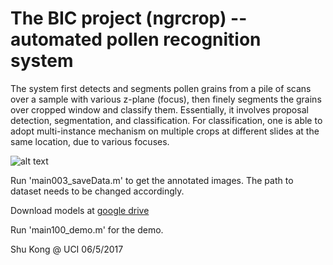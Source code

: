 # The BIC project (ngrcrop) -- automated pollen recognition system

The system first detects and segments pollen grains from a pile of scans over a sample with various z-plane (focus), then finely segments the grains over cropped window and classify them. Essentially, it involves proposal detection, segmentation, and classification. For classification, one is able to adopt multi-instance mechanism on multiple crops at different slides at the same location, due to various focuses.


![alt text](http://www.ics.uci.edu/~skong2/img/demo_BIC_highRes.png "visualization")


Run 'main003_saveData.m' to get the annotated images. The path to dataset needs to be changed accordingly.

Download models at [google drive](https://drive.google.com/open?id=0BxeylfSgpk1MREgycndzNmJLT00)

Run 'main100_demo.m' for the demo.

Shu Kong @ UCI
06/5/2017



